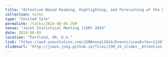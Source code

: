 ```yaml
---
title: "Attention-Based Reading, Highlighting, and Forecasting of the Limit Order Book"
collection: talks
type: "Invited Talk"
permalink: /talks/2024-08-05-JSM
venue: "Joint Statistical Meeting (JSM) 2024"
date: 2024-08-05
location: "Portland, OR, U.S."
link: "https://ww3.aievolution.com/JSMAnnual2024/Events/viewEv?ev=1138"
slidesurl: "http://jiwon-jung.github.io/files/JSM_24_slides__Attention_based_LOB____20240805.pdf" 
---  
```

 
